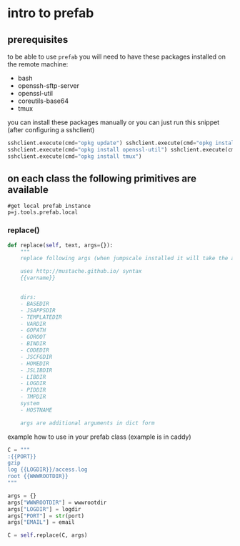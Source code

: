 # intro to prefab

## prerequisites

to be able to use `prefab` you will need to have these packages installed on the remote machine:  
* bash
* openssh-sftp-server
* openssl-util
* coreutils-base64
* tmux  

you can install these packages manually or you can just run this snippet (after configuring a sshclient)

```python
sshclient.execute(cmd="opkg update") sshclient.execute(cmd="opkg install bash") sshclient.execute(cmd="opkg install openssh-sftp-server")
sshclient.execute(cmd="opkg install openssl-util") sshclient.execute(cmd="opkg install coreutils-base64")
sshclient.execute(cmd="opkg install tmux") 
```
## on each class the following primitives are available

```python3
#get local prefab instance
p=j.tools.prefab.local

```

### replace()

```python
def replace(self, text, args={}):
    """
    replace following args (when jumpscale installed it will take the args from there)

    uses http://mustache.github.io/ syntax
    {{varname}}


    dirs:
    - BASEDIR
    - JSAPPSDIR
    - TEMPLATEDIR
    - VARDIR
    - GOPATH
    - GOROOT
    - BINDIR
    - CODEDIR
    - JSCFGDIR
    - HOMEDIR
    - JSLIBDIR
    - LIBDIR
    - LOGDIR
    - PIDDIR
    - TMPDIR
    system
    - HOSTNAME

    args are additional arguments in dict form
```

example how to use in your prefab class (example is in caddy)

```python
C = """
:{{PORT}}
gzip
log {{LOGDIR}}/access.log
root {{WWWROOTDIR}}
"""

args = {}
args["WWWROOTDIR"] = wwwrootdir
args["LOGDIR"] = logdir
args["PORT"] = str(port)
args["EMAIL"] = email

C = self.replace(C, args)
```
